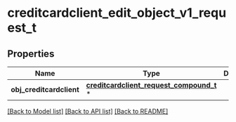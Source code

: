 # creditcardclient_edit_object_v1_request_t

## Properties
Name | Type | Description | Notes
------------ | ------------- | ------------- | -------------
**obj_creditcardclient** | [**creditcardclient_request_compound_t**](creditcardclient_request_compound.md) \* |  | 

[[Back to Model list]](../README.md#documentation-for-models) [[Back to API list]](../README.md#documentation-for-api-endpoints) [[Back to README]](../README.md)


